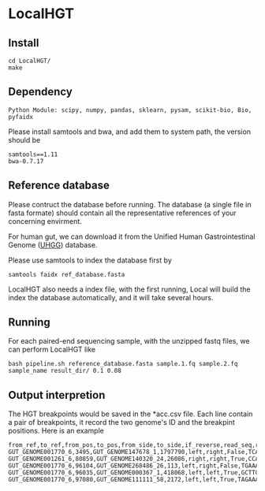 # LocalHGT

## Install
```
cd LocalHGT/
make
```
## Dependency
```
Python Module: scipy, numpy, pandas, sklearn, pysam, scikit-bio, Bio, pyfaidx
```
Please install samtools and bwa, and add them to system path, the version 
should be
```
samtools==1.11
bwa-0.7.17
```

## Reference database
Please contruct the database before running. The database (a single file in fasta 
formate) should contain all the representative references of your concerning envirment. 

For human gut, we can download it from the Unified Human Gastrointestinal Genome 
([UHGG](https://www.ebi.ac.uk/metagenomics/genome-catalogues/)) database.

Please use samtools to index the database first by

```
samtools faidx ref_database.fasta

```
LocalHGT also needs a index file, with the first running, Local will build the index 
the database automatically, and it will take several hours.
## Running
For each paired-end sequencing sample, with the unzipped fastq files, we can perform
LocalHGT like

```
bash pipeline.sh reference_database.fasta sample.1.fq sample.2.fq sample_name result_dir/ 0.1 0.08
```
## Output interpretion
The HGT breakpoints would be saved in the *acc.csv file.
Each line contain a pair of breakpoints, it record the two genome's ID and 
the breakpint positions. Here is an example
```
from_ref,to_ref,from_pos,to_pos,from_side,to_side,if_reverse,read_seq,ref_seq,similarity
GUT_GENOME001770_6,3495,GUT_GENOME147678_1,1797790,left,right,False,TCACCTTGCCTATATGACAGGAATCTTGCCAATCAAGAAGT,TCACCTTGCCTATATGACAGGAATCTTGCCAATCAAGAAGT,2.0
GUT_GENOME001261_6,80859,GUT_GENOME140320_24,26086,right,right,True,CCAGCGAAGATCCGGCAGGTTGTGGATATCGTCAGGAAATTATA,CGAAGATCCGGCAGGTTGTGGATATCGTCAGGAAAATGAAAGAA,1.591
GUT_GENOME001770_6,96104,GUT_GENOME268486_26,113,left,right,False,TGAAATGATATGTACCCGGTTTTCTGGACACCGGTTCAAAA,ATGATTGATATGTACCCGGTTTTCTGGACACCGGTTCAAAA,1.756
GUT_GENOME001770_6,96035,GUT_GENOME000367_1,418068,left,left,True,GCTTCAGCAGTTATCGCTGCTTTGTTCCATAAATACCCTCCTTGCTGC,GCTGCTTTGTTCCATAAATACCCTCCTTGCTGCAAGTAATAAAACCAT,1.375
GUT_GENOME001770_6,97080,GUT_GENOME111111_58,2172,left,left,True,TAGAAAGGTATGGTAATTATTATGTGGAATG,GAAAGGCATGGTAATTATTATGTGGAATGGT,1.71
```

